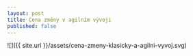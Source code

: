 ```yaml
---
layout: post
title: Cena změny v agilním vývoji
published: false
---
```



![]({{ site.url }}/assets/cena-zmeny-klasicky-a-agilni-vyvoj.svg)
